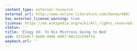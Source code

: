 ```yaml
---
content_type: external-resource
external_url: http://www.online-literature.com/donne/440/
has_external_license_warning: true
license: https://en.wikipedia.org/wiki/All_rights_reserved
status: ''
title: 'Elegy XX: To His Mistress Going to Bed'
uid: d132e9cf-8eb0-498b-8d67-b0c12c936ffa
wayback_url: ''
---
```

